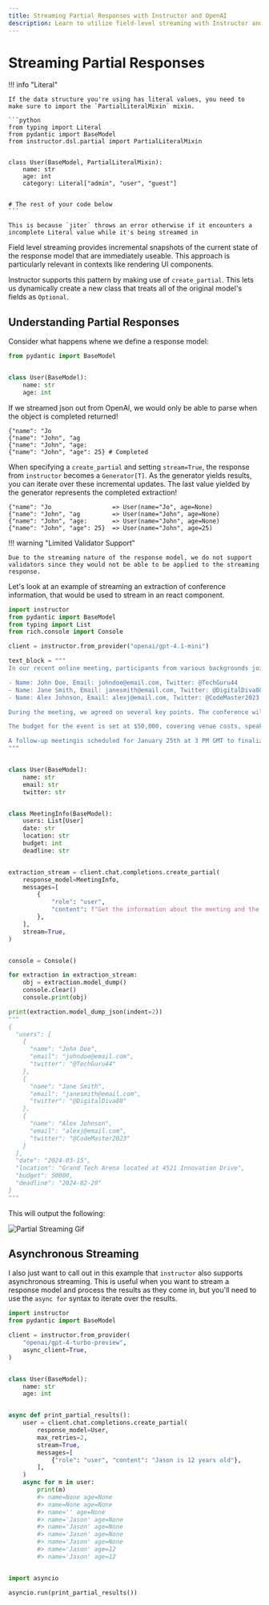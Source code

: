 ```yaml
---
title: Streaming Partial Responses with Instructor and OpenAI
description: Learn to utilize field-level streaming with Instructor and OpenAI for incremental responses in Python.
---
```


# Streaming Partial Responses

!!! info "Literal"

    If the data structure you're using has literal values, you need to make sure to import the `PartialLiteralMixin` mixin.

    ```python
    from typing import Literal
    from pydantic import BaseModel
    from instructor.dsl.partial import PartialLiteralMixin


    class User(BaseModel, PartialLiteralMixin):
        name: str
        age: int
        category: Literal["admin", "user", "guest"]


    # The rest of your code below
    ```

    This is because `jiter` throws an error otherwise if it encounters a incomplete Literal value while it's being streamed in

Field level streaming provides incremental snapshots of the current state of the response model that are immediately useable. This approach is particularly relevant in contexts like rendering UI components.

Instructor supports this pattern by making use of `create_partial`. This lets us dynamically create a new class that treats all of the original model's fields as `Optional`.

## Understanding Partial Responses

Consider what happens whene we define a response model:

```python
from pydantic import BaseModel


class User(BaseModel):
    name: str
    age: int
```

If we streamed json out from OpenAI, we would only be able to parse when the object is completed returned!

```
{"name": "Jo
{"name": "John", "ag
{"name": "John", "age:
{"name": "John", "age": 25} # Completed
```

When specifying a `create_partial` and setting `stream=True`, the response from `instructor` becomes a `Generator[T]`. As the generator yields results, you can iterate over these incremental updates. The last value yielded by the generator represents the completed extraction!

```
{"name": "Jo                 => User(name="Jo", age=None)
{"name": "John", "ag         => User(name="John", age=None)
{"name": "John", "age:       => User(name="John", age=None)
{"name": "John", "age": 25}  => User(name="John", age=25)
```

!!! warning "Limited Validator Support"

    Due to the streaming nature of the response model, we do not support validators since they would not be able to be applied to the streaming response.

Let's look at an example of streaming an extraction of conference information, that would be used to stream in an react component.

```python
import instructor
from pydantic import BaseModel
from typing import List
from rich.console import Console

client = instructor.from_provider("openai/gpt-4.1-mini")

text_block = """
In our recent online meeting, participants from various backgrounds joined to discuss the upcoming tech conference. The names and contact details of the participants were as follows:

- Name: John Doe, Email: johndoe@email.com, Twitter: @TechGuru44
- Name: Jane Smith, Email: janesmith@email.com, Twitter: @DigitalDiva88
- Name: Alex Johnson, Email: alexj@email.com, Twitter: @CodeMaster2023

During the meeting, we agreed on several key points. The conference will be held on March 15th, 2024, at the Grand Tech Arena located at 4521 Innovation Drive. Dr. Emily Johnson, a renowned AI researcher, will be our keynote speaker.

The budget for the event is set at $50,000, covering venue costs, speaker fees, and promotional activities. Each participant is expected to contribute an article to the conference blog by February 20th.

A follow-up meetingis scheduled for January 25th at 3 PM GMT to finalize the agenda and confirm the list of speakers.
"""


class User(BaseModel):
    name: str
    email: str
    twitter: str


class MeetingInfo(BaseModel):
    users: List[User]
    date: str
    location: str
    budget: int
    deadline: str


extraction_stream = client.chat.completions.create_partial(
    response_model=MeetingInfo,
    messages=[
        {
            "role": "user",
            "content": f"Get the information about the meeting and the users {text_block}",
        },
    ],
    stream=True,
)


console = Console()

for extraction in extraction_stream:
    obj = extraction.model_dump()
    console.clear()
    console.print(obj)

print(extraction.model_dump_json(indent=2))
"""
{
  "users": [
    {
      "name": "John Doe",
      "email": "johndoe@email.com",
      "twitter": "@TechGuru44"
    },
    {
      "name": "Jane Smith",
      "email": "janesmith@email.com",
      "twitter": "@DigitalDiva88"
    },
    {
      "name": "Alex Johnson",
      "email": "alexj@email.com",
      "twitter": "@CodeMaster2023"
    }
  ],
  "date": "2024-03-15",
  "location": "Grand Tech Arena located at 4521 Innovation Drive",
  "budget": 50000,
  "deadline": "2024-02-20"
}
"""
```

This will output the following:

![Partial Streaming Gif](../img/partial.gif)

## Asynchronous Streaming

I also just want to call out in this example that `instructor` also supports asynchronous streaming. This is useful when you want to stream a response model and process the results as they come in, but you'll need to use the `async for` syntax to iterate over the results.

```python
import instructor
from pydantic import BaseModel

client = instructor.from_provider(
    "openai/gpt-4-turbo-preview",
    async_client=True,
)


class User(BaseModel):
    name: str
    age: int


async def print_partial_results():
    user = client.chat.completions.create_partial(
        response_model=User,
        max_retries=2,
        stream=True,
        messages=[
            {"role": "user", "content": "Jason is 12 years old"},
        ],
    )
    async for m in user:
        print(m)
        #> name=None age=None
        #> name=None age=None
        #> name='' age=None
        #> name='Jason' age=None
        #> name='Jason' age=None
        #> name='Jason' age=None
        #> name='Jason' age=None
        #> name='Jason' age=12
        #> name='Jason' age=12


import asyncio

asyncio.run(print_partial_results())
```
